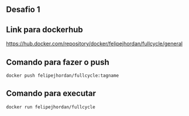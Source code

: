 ## Desafio 1 
## Link para dockerhub
https://hub.docker.com/repository/docker/felipejhordan/fullcycle/general
## Comando para fazer o push
```
docker push felipejhordan/fullcycle:tagname
```
## Comando para executar
```
docker run felipejhordan/fullcycle
```

